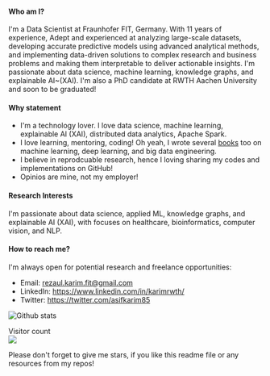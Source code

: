 #### Who am I?

I'm a Data Scientist at Fraunhofer FIT, Germany. With 11 years of experience, Adept and experienced at analyzing large-scale datasets, developing accurate predictive models using advanced analytical methods, and implementing data-driven solutions to complex research and business problems and making them interpretable to deliver actionable insights. I'm passionate about data science, machine learning, knowledge graphs, and explainable AI~(XAI). I'm also a PhD candidate at RWTH Aachen University and soon to be graduated! 

#### Why statement

- I'm a technology lover. I love data science, machine learning, explainable AI (XAI), distributed data analytics, Apache Spark. 
- I love learning, mentoring, coding! Oh yeah, I wrote several [books](https://www.amazon.com/s?k=Md.+Rezaul+Karim&ref=nb_sb_noss) too on machine learning, deep learning, and big data engineering.
- I believe in reprodcuable research, hence I loving sharing my codes and implementations on GitHub! 
- Opinios are mine, not my employer! 

#### Research Interests

I'm passionate about data science, applied ML, knowledge graphs, and explainable AI (XAI), with focuses on healthcare, bioinformatics, computer vision, and NLP.

#### How to reach me?
I'm always open for potential research and freelance opportunities: 

- Email: rezaul.karim.fit@gmail.com
- LinkedIn: https://www.linkedin.com/in/karimrwth/ 
- Twitter: https://twitter.com/asifkarim85 

<!-- <a href="https://github.com/rezacsedu">
  <img align="center" src="https://github-readme-stats.vercel.app/api/top-langs/?username=rezacsedu&&theme=dracula&hide_langs_below=1" />
</a> -->
![Github stats](https://github-readme-stats.vercel.app/api?username=rezacsedu&show_icons=true&hide_border=false)

<p align="left"> 
  Visitor count<br>
  <img src="https://profile-counter.glitch.me/rezacsedu/count.svg" />
</p>
<div align="left">  
Please don't forget to give me stars, if you like this readme file or any resources from my repos! 
</div> 
